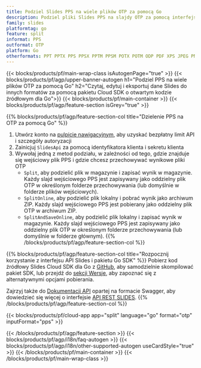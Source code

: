```yaml
---
title: Podziel Slides PPS na wiele plików OTP za pomocą Go
description: Podziel pliki Slides PPS na slajdy OTP za pomocą interfejsu API REST i pakietu Go SDK o otwartym kodzie źródłowym
family: slides
platformtag: go
feature: split
informat: PPS
outformat: OTP
platform: Go
otherformats: PPT PPTX PPS PPSX PPTM PPSM POTX POTM ODP PDF XPS JPEG PNG BMP TIFF SVG HTML5 GIF XAML
---
```


{{< blocks/products/pf/main-wrap-class isAutogenPage="true" >}}
{{< blocks/products/pf/agp/upper-banner-autogen h1="Podziel PPS na wiele plików OTP za pomocą Go" h2="Czytaj, edytuj i eksportuj dane Slides do innych formatów za pomocą pakietu Cloud SDK o otwartym kodzie źródłowym dla Go">}}
{{< blocks/products/pf/main-container >}}
{{< blocks/products/pf/agp/feature-section isGrey="true" >}}

{{% blocks/products/pf/agp/feature-section-col title="Dzielenie PPS na OTP za pomocą Go" %}}
1. Utwórz konto na <a href="https://dashboard.aspose.cloud/">pulpicie nawigacyjnym</a>, aby uzyskać bezpłatny limit API i szczegóły autoryzacji
1. Zainicjuj ```SlidesApi``` za pomocą identyfikatora klienta i sekretu klienta
1. Wywołaj jedną z metod podziału, w zależności od tego, gdzie znajduje się wejściowy plik PPS i gdzie chcesz przechowywać wynikowe pliki OTP
    - ```Split```, aby podzielić plik w magazynie i zapisać wynik w magazynie. Każdy slajd wejściowego PPS jest zapisywany jako oddzielny plik OTP w określonym folderze przechowywania (lub domyślnie w folderze plików wejściowych).
    - ```SplitOnline```, aby podzielić plik lokalny i pobrać wynik jako archiwum ZIP. Każdy slajd wejściowego PPS jest pobierany jako oddzielny plik OTP w archiwum ZIP.
    - ```SplitAndSaveOnline```, aby podzielić plik lokalny i zapisać wynik w magazynie. Każdy slajd wejściowego PPS jest zapisywany jako oddzielny plik OTP w określonym folderze przechowywania (lub domyślnie w folderze głównym).
{{% /blocks/products/pf/agp/feature-section-col %}}

{{% blocks/products/pf/agp/feature-section-col title="Rozpocznij korzystanie z interfejsu API Slides i pakietu Go SDK" %}}
Pobierz kod źródłowy Slides Cloud SDK dla Go z [GitHub](https://github.com/aspose-slides-cloud/aspose-slides-cloud-go), aby samodzielnie skompilować pakiet SDK, lub przejdź do [sekcji Wersje](https://releases.aspose.cloud/), aby zapoznać się z alternatywnymi opcjami pobierania.

Zajrzyj także do [Dokumentacji API](https://apireference.aspose.cloud/slides/) opartej na formacie Swagger, aby dowiedzieć się więcej o interfejsie [API REST SLIDES](https://products.aspose.cloud/slides/curl/).
{{% /blocks/products/pf/agp/feature-section-col %}}

{{< blocks/products/pf/cloud-app app="split" language="go" format="otp" inputFormat="pps" >}}

{{< /blocks/products/pf/agp/feature-section >}}
{{< blocks/products/pf/agp/i18n/faq-autogen >}}
{{< blocks/products/pf/agp/i18n/other-supported-autogen useCardStyle="true" >}}
{{< /blocks/products/pf/main-container >}}
{{< /blocks/products/pf/main-wrap-class >}}